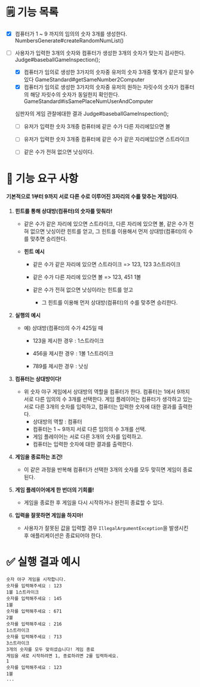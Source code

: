 # 🗒️ 기능 목록

- [x] 컴퓨터가 1 ~ 9 까지의 임의의 숫자 3개를 생성한다. NumbersGenerate#createRandomNumList()

- [ ] 사용자가 입력한 3개의 숫자와 컴퓨터가 생성한 3개의 숫자가 맞는지 검사한다.  Judge#baseballGameInspection();

  - [x] 컴퓨터가 임의로 생성한 3가지의 숫자중 유저의 숫자 3개중 몇개가 같은지 알수 있다 GameStandard#getSameNumber2Computer
  - [x] 컴퓨터가 임의로 생성한 3가지의 숫자중 유저의 원하는 자릿수의 숫자가 컴퓨터의 해당 자릿수의 숫자가 동일한지 확인한다. GameStandard#isSamePlaceNumUserAndComputer

  심판자의 게임 관찰에대한 결과 Judge#baseballGameInspection();

  - [ ] 유저가 입력한 숫자 3개중 컴퓨터에 같은 수가 다른 자리에있으면 볼
  - [ ] 유저가 입력한 숫자 3개중 컴퓨터에 같은 수가 같은 자리에있으면 스트라이크
  - [ ] 같은 수가 전혀 없으면 낫싱이다.



# 🚀 기능 요구 사항

#### 기본적으로 1부터 9까지 서로 다른 수로 이루어진 3자리의 수를 맞추는 게임이다.

1. **힌트를 통해 상대방(컴퓨터)의 숫자를 맞춰라!**

   - 같은 수가 같은 자리에 있으면 스트라이크, 다른 자리에 있으면 볼, 같은 수가 전혀 없으면 낫싱이란 힌트를 얻고, 그 힌트를 이용해서 먼저 상대방(컴퓨터)의 수를 맞추면 승리한다.

   - **힌트 예시**

     - 같은 수가 같은 자리에 있으면 스트라이크 => 123, 123  3스트라이크

     - 같은 수가 다른 자리에 있으면 볼 => 123, 451 1볼

     - 같은 수가 전혀 없으면 낫싱이라는 힌트를 얻고
       - 그 힌트를 이용해 먼저 상대방(컴퓨터)의 수를 맞추면 승리한다.

2. **실행의 예시**

   - 예) 상대방(컴퓨터)의 수가 425일 때

     - 123을 제시한 경우 : 1스트라이크

     - 456을 제시한 경우 : 1볼 1스트라이크

     - 789를 제시한 경우 : 낫싱

3. **컴퓨터는 상대방이다!**
   - 위 숫자 야구 게임에서 상대방의 역할을 컴퓨터가 한다. 컴퓨터는 1에서 9까지 서로 다른 임의의 수 3개를 선택한다. 게임 플레이어는 컴퓨터가 생각하고 있는 서로 다른 3개의 숫자를 입력하고, 컴퓨터는 입력한 숫자에 대한 결과를 출력한다.
     - 상대방의 역할 : 컴퓨터
     - 컴퓨터는 1 ~ 9까지 서로 다른 임의의 수 3개를 선택.
     - 게임 플레이어는 서로 다른 3개의 숫자를 입력하고.
     - 컴퓨터는 입력한 숫자에 대한 결과를 출력한다.

4. **게임을 종료하는 조건!**
   - 이 같은 과정을 반복해 컴퓨터가 선택한 3개의 숫자를 모두 맞히면 게임이 종료된다.

5. **게임 플레이어에게 한 번더의 기회를!**
   - 게임을 종료한 후 게임을 다시 시작하거나 완전히 종료할 수 있다.

6. **입력을 잘못하면 게임을 하지마!**
   - 사용자가 잘못된 값을 입력할 경우 `IllegalArgumentException`을 발생시킨 후 애플리케이션은 종료되어야 한다.



# ✅ 실행 결과 예시

```
숫자 야구 게임을 시작합니다.
숫자를 입력해주세요 : 123
1볼 1스트라이크
숫자를 입력해주세요 : 145
1볼
숫자를 입력해주세요 : 671
2볼
숫자를 입력해주세요 : 216
1스트라이크
숫자를 입력해주세요 : 713
3스트라이크
3개의 숫자를 모두 맞히셨습니다! 게임 종료
게임을 새로 시작하려면 1, 종료하려면 2를 입력하세요.
1
숫자를 입력해주세요 : 123
1볼
...
```

